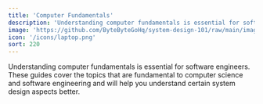 ```yaml
---
title: 'Computer Fundamentals'
description: 'Understanding computer fundamentals is essential for software engineers. These guides cover the topics that are fundamental to computer science and software engineering and will help you understand certain system design aspects better.'
image: 'https://github.com/ByteByteGoHq/system-design-101/raw/main/images/oAuth2.jpg'
icon: '/icons/laptop.png'
sort: 220
---
```


Understanding computer fundamentals is essential for software engineers. These guides cover the topics that are fundamental to computer science and software engineering and will help you understand certain system design aspects better.